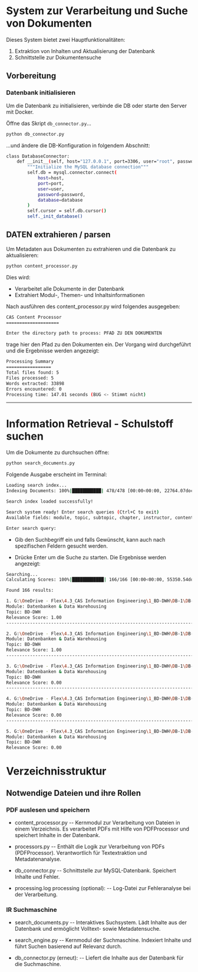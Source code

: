 # System zur Verarbeitung und Suche von Dokumenten

Dieses System bietet zwei Hauptfunktionalitäten:

1. Extraktion von Inhalten und Aktualisierung der Datenbank
2. Schnittstelle zur Dokumentensuche

## Vorbereitung

### Datenbank initialisieren

Um die Datenbank zu initialisieren, verbinde die DB oder starte den Server mit Docker.

Öffne das Skript `db_connector.py`...

```bash
python db_connector.py
```
...und ändere die DB-Konfiguration in folgendem Abschnitt:

```bash
class DatabaseConnector:
    def __init__(self, host="127.0.0.1", port=3306, user="root", password="rootroot", database="cas_course_data"):
        """Initialize the MySQL database connection"""
        self.db = mysql.connector.connect(
            host=host,
            port=port,
            user=user,
            password=password,
            database=database
        )
        self.cursor = self.db.cursor()
        self._init_database()
```

## DATEN extrahieren / parsen

Um Metadaten aus Dokumenten zu extrahieren und die Datenbank zu aktualisieren:

```bash
python content_processor.py
```

Dies wird:
- Verarbeitet alle Dokumente in der Datenbank
- Extrahiert Modul-, Themen- und Inhaltsinformationen

Nach ausführen des content_processor.py wird folgendes ausgegeben:

```bash  
CAS Content Processor
====================

Enter the directory path to process: PFAD ZU DEN DOKUMENTEN
```

trage hier den Pfad zu den Dokumenten ein. Der Vorgang wird durchgeführt und die Ergebnisse werden angezeigt:

```bash
Processing Summary
=================
Total files found: 5
Files processed: 5
Words extracted: 33898
Errors encountered: 0
Processing time: 147.01 seconds (BUG <- Stimmt nicht)
```
___

# Information Retrieval - Schulstoff suchen

Um die Dokumente zu durchsuchen öffne:

```bash
python search_documents.py
```

Folgende Ausgabe erscheint im Terminal:

```bash
Loading search index...
Indexing Documents: 100%|███████████| 478/478 [00:00<00:00, 22764.07doc/s]

Search index loaded successfully!

Search system ready! Enter search queries (Ctrl+C to exit)
Available fields: module, topic, subtopic, chapter, instructor, content

Enter search query:
```

- Gib den Suchbegriff ein und falls Gewünscht, kann auch nach spezifischen Feldern gesucht werden. 

- Drücke Enter um die Suche zu starten. Die Ergebnisse werden angezeigt:

```bash
Searching...
Calculating Scores: 100%|████████████| 166/166 [00:00<00:00, 55350.54doc/s]

Found 166 results:

1. G:\OneDrive - Flex\4.3_CAS Information Engineering\1_BD-DWH\DB-1\DB-1 2024-09-02_Folien.pdf
Module: Datenbanken & Data Warehousing
Topic: BD-DWH
Relevance Score: 1.00
--------------------------------------------------------------------------------

2. G:\OneDrive - Flex\4.3_CAS Information Engineering\1_BD-DWH\DB-1\DB-1 2024-09-02_Folien.pdf
Module: Datenbanken & Data Warehousing
Topic: BD-DWH
Relevance Score: 1.00
--------------------------------------------------------------------------------

3. G:\OneDrive - Flex\4.3_CAS Information Engineering\1_BD-DWH\DB-1\DB-1 2024-09-02_Folien.pdf
Module: Datenbanken & Data Warehousing
Topic: BD-DWH
Relevance Score: 0.00
--------------------------------------------------------------------------------

4. G:\OneDrive - Flex\4.3_CAS Information Engineering\1_BD-DWH\DB-1\DB-1 2024-09-02_Folien.pdf
Module: Datenbanken & Data Warehousing
Topic: BD-DWH
Relevance Score: 0.00
--------------------------------------------------------------------------------

5. G:\OneDrive - Flex\4.3_CAS Information Engineering\1_BD-DWH\DB-1\DB-1 2024-09-02_Folien.pdf
Module: Datenbanken & Data Warehousing
Topic: BD-DWH
Relevance Score: 0.00
``` 

# Verzeichnisstruktur
## Notwendige Dateien und ihre Rollen
### PDF auslesen und speichern
- content_processor.py
-- Kernmodul zur Verarbeitung von Dateien in einem Verzeichnis. Es verarbeitet PDFs mit Hilfe von PDFProcessor und speichert Inhalte in der Datenbank.

- processors.py
-- Enthält die Logik zur Verarbeitung von PDFs (PDFProcessor). Verantwortlich für Textextraktion und Metadatenanalyse.

- db_connector.py
-- Schnittstelle zur MySQL-Datenbank. Speichert Inhalte und Fehler.

- processing.log processing (optional):
-- Log-Datei zur Fehleranalyse bei der Verarbeitung.

### IR Suchmaschine
- search_documents.py
-- Interaktives Suchsystem. Lädt Inhalte aus der Datenbank und ermöglicht Volltext- sowie Metadatensuche.

- search_engine.py
-- Kernmodul der Suchmaschine. Indexiert Inhalte und führt Suchen basierend auf Relevanz durch.

- db_connector.py (erneut):
-- Liefert die Inhalte aus der Datenbank für die Suchmaschine.